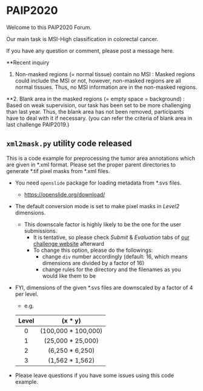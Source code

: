 # PAIP2020

Welcome to this PAIP2020 Forum.

Our main task is MSI-High classification in colorectal cancer.

If you have any question or comment, please post a message here.

**Recent inquiry
1. Non-masked regions (= normal tissue) contain no MSI : Masked regions could include the MSI or not, however, non-masked regions are all normal tissues. Thus, no MSI information are in the non-masked regions.

**2. Blank area  in the masked regions (= empty space = background) : Based on weak supervision, our task has been set to be more challenging than last year. Thus, the blank area has not been removed, participants have to deal with it if necessary. (you can refer the criteria of blank area in last challenge PAIP2019.)

## `xml2mask.py` utility code released

This is a code example for preprocessing the tumor area annotations which are given in \*.xml format.
Please set the proper parent directories to generate \*.tif pixel masks from \*.xml files.

- You need `openslide` package for loading metadata from \*.svs files.
  - https://openslide.org/download/
- The default conversion mode is set to make pixel masks in _Level2_ dimensions.
  - This downscale factor is highly likely to be the one for the user submissions.
    - It is tentative, so please check _Submit_ & _Evaluation_ tabs of [our challenge website](https://paip2020.grand-challenge.org/) afterward
    - To change this option, please do the followings:
      - change `div` number accordingly (default: 16, which means dimensions are divided by a factor of 16)
      - change rules for the directory and the filenames as you would like them to be
- FYI, dimensions of the given \*.svs files are downscaled by a factor of 4 per level.
  - e.g.
        
  | Level | (x \* y) |
  |:-----:|:--------:|
  | 0     | (100,000 \* 100,000) |
  | 1     | (25,000 \* 25,000) |
  | 2     | (6,250 \* 6,250) |
  | 3     | (1,562 \* 1,562) |
- Please leave questions if you have some issues using this code example.
